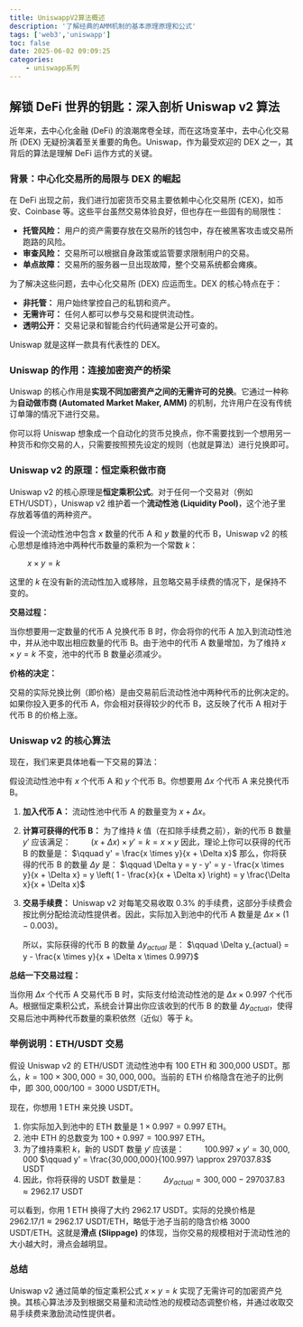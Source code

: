```yaml
---
title: UniswappV2算法概述
description: '了解经典的AMM机制的基本原理原理和公式'
tags: ['web3','uniswapp']
toc: false
date: 2025-06-02 09:09:25
categories:
    - uniswapp系列
---
```


## 解锁 DeFi 世界的钥匙：深入剖析 Uniswap v2 算法

近年来，去中心化金融 (DeFi) 的浪潮席卷全球，而在这场变革中，去中心化交易所 (DEX) 无疑扮演着至关重要的角色。Uniswap，作为最受欢迎的 DEX 之一，其背后的算法是理解 DeFi 运作方式的关键。

### 背景：中心化交易所的局限与 DEX 的崛起

在 DeFi 出现之前，我们进行加密货币交易主要依赖中心化交易所 (CEX)，如币安、Coinbase 等。这些平台虽然交易体验良好，但也存在一些固有的局限性：

- **托管风险：** 用户的资产需要存放在交易所的钱包中，存在被黑客攻击或交易所跑路的风险。
- **审查风险：** 交易所可以根据自身政策或监管要求限制用户的交易。
- **单点故障：** 交易所的服务器一旦出现故障，整个交易系统都会瘫痪。

为了解决这些问题，去中心化交易所 (DEX) 应运而生。DEX 的核心特点在于：

- **非托管：** 用户始终掌控自己的私钥和资产。
- **无需许可：** 任何人都可以参与交易和提供流动性。
- **透明公开：** 交易记录和智能合约代码通常是公开可查的。

Uniswap 就是这样一款具有代表性的 DEX。

### Uniswap 的作用：连接加密资产的桥梁

Uniswap 的核心作用是**实现不同加密资产之间的无需许可的兑换**。它通过一种称为**自动做市商 (Automated Market Maker, AMM)** 的机制，允许用户在没有传统订单簿的情况下进行交易。

你可以将 Uniswap 想象成一个自动化的货币兑换点，你不需要找到一个想用另一种货币和你交易的人，只需要按照预先设定的规则（也就是算法）进行兑换即可。

### Uniswap v2 的原理：恒定乘积做市商

Uniswap v2 的核心原理是**恒定乘积公式**。对于任何一个交易对（例如 ETH/USDT），Uniswap v2 维护着一个**流动性池 (Liquidity Pool)**，这个池子里存放着等值的两种资产。

假设一个流动性池中包含 $x$ 数量的代币 A 和 $y$ 数量的代币 B，Uniswap v2 的核心思想是维持池中两种代币数量的乘积为一个常数 $k$：

$\qquad x \times y = k$

这里的 $k$ 在没有新的流动性加入或移除，且忽略交易手续费的情况下，是保持不变的。

**交易过程：**

当你想要用一定数量的代币 A 兑换代币 B 时，你会将你的代币 A 加入到流动性池中，并从池中取出相应数量的代币 B。由于池中的代币 A 数量增加，为了维持 $x \times y = k$ 不变，池中的代币 B 数量必须减少。

**价格的决定：**

交易的实际兑换比例（即价格）是由交易前后流动性池中两种代币的比例决定的。如果你投入更多的代币 A，你会相对获得较少的代币 B，这反映了代币 A 相对于代币 B 的价格上涨。

### Uniswap v2 的核心算法

现在，我们来更具体地看一下交易的算法：

假设流动性池中有 $x$ 个代币 A 和 $y$ 个代币 B。你想要用 $\Delta x$ 个代币 A 来兑换代币 B。

1.  **加入代币 A：** 流动性池中代币 A 的数量变为 $x + \Delta x$。
2.  **计算可获得的代币 B：** 为了维持 $k$ 值（在扣除手续费之前），新的代币 B 数量 $y'$ 应该满足：
    $\qquad (x + \Delta x) \times y' = k = x \times y$
    因此，理论上你可以获得的代币 B 的数量是：
    $\qquad y' = \frac{x \times y}{x + \Delta x}$
    那么，你将获得的代币 B 的数量 $\Delta y$ 是：
    $\qquad \Delta y = y - y' = y - \frac{x \times y}{x + \Delta x} = y \left( 1 - \frac{x}{x + \Delta x} \right) = y \frac{\Delta x}{x + \Delta x}$

3.  **交易手续费：** Uniswap v2 对每笔交易收取 $0.3\%$ 的手续费，这部分手续费会按比例分配给流动性提供者。因此，实际加入到池中的代币 A 数量是 $\Delta x \times (1 - 0.003)$。

    所以，实际获得的代币 B 的数量 $\Delta y_{actual}$ 是：
    $\qquad \Delta y_{actual} = y - \frac{x \times y}{x + \Delta x \times 0.997}$

**总结一下交易过程：**

当你用 $\Delta x$ 个代币 A 交易代币 B 时，实际支付给流动性池的是 $\Delta x \times 0.997$ 个代币 A。根据恒定乘积公式，系统会计算出你应该收到的代币 B 的数量 $\Delta y_{actual}$，使得交易后池中两种代币数量的乘积依然（近似）等于 $k$。

### 举例说明：ETH/USDT 交易

假设 Uniswap v2 的 ETH/USDT 流动性池中有 100 ETH 和 300,000 USDT。那么，$k = 100 \times 300,000 = 30,000,000$。当前的 ETH 价格隐含在池子的比例中，即 $300,000 / 100 = 3000$ USDT/ETH。

现在，你想用 1 ETH 来兑换 USDT。

1.  你实际加入到池中的 ETH 数量是 $1 \times 0.997 = 0.997$ ETH。
2.  池中 ETH 的总数变为 $100 + 0.997 = 100.997$ ETH。
3.  为了维持乘积 $k$，新的 USDT 数量 $y'$ 应该是：
    $\qquad 100.997 \times y' = 30,000,000$
    $\qquad y' = \frac{30,000,000}{100.997} \approx 297037.83$ USDT
4.  因此，你将获得的 USDT 数量是：
    $\qquad \Delta y_{actual} = 300,000 - 297037.83 \approx 2962.17$ USDT

可以看到，你用 1 ETH 换得了大约 2962.17 USDT。实际的兑换价格是 $2962.17 / 1 \approx 2962.17$ USDT/ETH，略低于池子当前的隐含价格 3000 USDT/ETH。这就是**滑点 (Slippage)** 的体现，当你交易的规模相对于流动性池的大小越大时，滑点会越明显。

### 总结

Uniswap v2 通过简单的恒定乘积公式 $x \times y = k$ 实现了无需许可的加密资产兑换。其核心算法涉及到根据交易量和流动性池的规模动态调整价格，并通过收取交易手续费来激励流动性提供者。
